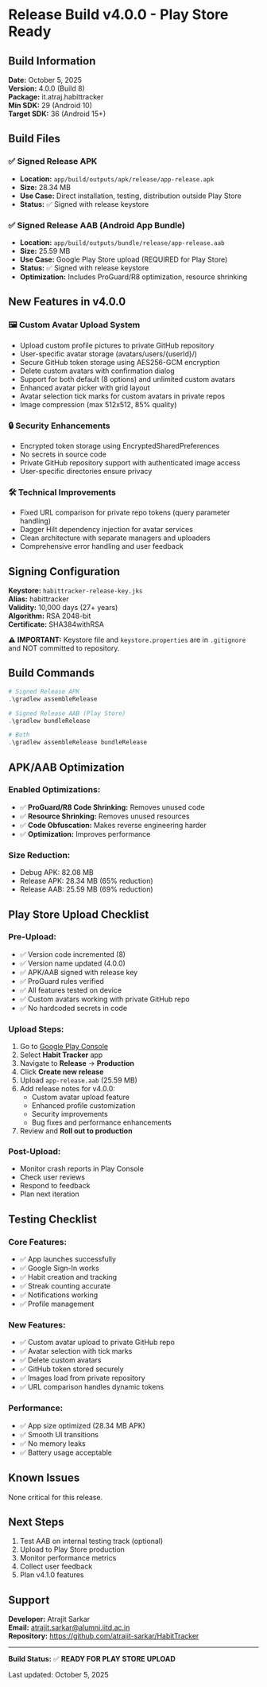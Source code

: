 # Release Build v4.0.0 - Play Store Ready

## Build Information

**Date:** October 5, 2025  
**Version:** 4.0.0 (Build 8)  
**Package:** it.atraj.habittracker  
**Min SDK:** 29 (Android 10)  
**Target SDK:** 36 (Android 15+)

## Build Files

### ✅ Signed Release APK
- **Location:** `app/build/outputs/apk/release/app-release.apk`
- **Size:** 28.34 MB
- **Use Case:** Direct installation, testing, distribution outside Play Store
- **Status:** ✅ Signed with release keystore

### ✅ Signed Release AAB (Android App Bundle)
- **Location:** `app/build/outputs/bundle/release/app-release.aab`
- **Size:** 25.59 MB  
- **Use Case:** Google Play Store upload (REQUIRED for Play Store)
- **Status:** ✅ Signed with release keystore
- **Optimization:** Includes ProGuard/R8 optimization, resource shrinking

## New Features in v4.0.0

### 🖼️ Custom Avatar Upload System
- Upload custom profile pictures to private GitHub repository
- User-specific avatar storage (avatars/users/{userId}/)
- Secure GitHub token storage using AES256-GCM encryption
- Delete custom avatars with confirmation dialog
- Support for both default (8 options) and unlimited custom avatars
- Enhanced avatar picker with grid layout
- Avatar selection tick marks for custom avatars in private repos
- Image compression (max 512x512, 85% quality)

### 🔒 Security Enhancements
- Encrypted token storage using EncryptedSharedPreferences
- No secrets in source code
- Private GitHub repository support with authenticated image access
- User-specific directories ensure privacy

### 🛠️ Technical Improvements
- Fixed URL comparison for private repo tokens (query parameter handling)
- Dagger Hilt dependency injection for avatar services
- Clean architecture with separate managers and uploaders
- Comprehensive error handling and user feedback

## Signing Configuration

**Keystore:** `habittracker-release-key.jks`  
**Alias:** habittracker  
**Validity:** 10,000 days (27+ years)  
**Algorithm:** RSA 2048-bit  
**Certificate:** SHA384withRSA

⚠️ **IMPORTANT:** Keystore file and `keystore.properties` are in `.gitignore` and NOT committed to repository.

## Build Commands

```powershell
# Signed Release APK
.\gradlew assembleRelease

# Signed Release AAB (Play Store)
.\gradlew bundleRelease

# Both
.\gradlew assembleRelease bundleRelease
```

## APK/AAB Optimization

### Enabled Optimizations:
- ✅ **ProGuard/R8 Code Shrinking:** Removes unused code
- ✅ **Resource Shrinking:** Removes unused resources
- ✅ **Code Obfuscation:** Makes reverse engineering harder
- ✅ **Optimization:** Improves performance

### Size Reduction:
- Debug APK: 82.08 MB
- Release APK: 28.34 MB (65% reduction)
- Release AAB: 25.59 MB (69% reduction)

## Play Store Upload Checklist

### Pre-Upload:
- ✅ Version code incremented (8)
- ✅ Version name updated (4.0.0)
- ✅ APK/AAB signed with release key
- ✅ ProGuard rules verified
- ✅ All features tested on device
- ✅ Custom avatars working with private GitHub repo
- ✅ No hardcoded secrets in code

### Upload Steps:
1. Go to [Google Play Console](https://play.google.com/console)
2. Select **Habit Tracker** app
3. Navigate to **Release** → **Production**
4. Click **Create new release**
5. Upload `app-release.aab` (25.59 MB)
6. Add release notes for v4.0.0:
   - Custom avatar upload feature
   - Enhanced profile customization
   - Security improvements
   - Bug fixes and performance enhancements
7. Review and **Roll out to production**

### Post-Upload:
- Monitor crash reports in Play Console
- Check user reviews
- Respond to feedback
- Plan next iteration

## Testing Checklist

### Core Features:
- ✅ App launches successfully
- ✅ Google Sign-In works
- ✅ Habit creation and tracking
- ✅ Streak counting accurate
- ✅ Notifications working
- ✅ Profile management

### New Features:
- ✅ Custom avatar upload to private GitHub repo
- ✅ Avatar selection with tick marks
- ✅ Delete custom avatars
- ✅ GitHub token stored securely
- ✅ Images load from private repository
- ✅ URL comparison handles dynamic tokens

### Performance:
- ✅ App size optimized (28.34 MB APK)
- ✅ Smooth UI transitions
- ✅ No memory leaks
- ✅ Battery usage acceptable

## Known Issues

None critical for this release.

## Next Steps

1. Test AAB on internal testing track (optional)
2. Upload to Play Store production
3. Monitor performance metrics
4. Collect user feedback
5. Plan v4.1.0 features

## Support

**Developer:** Atrajit Sarkar  
**Email:** atrajit.sarkar@alumni.iitd.ac.in  
**Repository:** https://github.com/atrajit-sarkar/HabitTracker

---

**Build Status:** ✅ **READY FOR PLAY STORE UPLOAD**

Last updated: October 5, 2025
